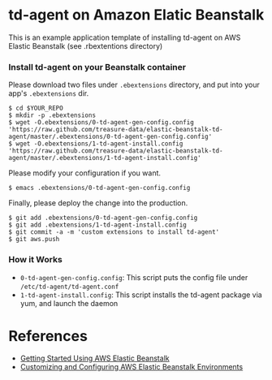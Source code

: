 td-agent on Amazon Elatic Beanstalk
===================================

This is an example application template of installing td-agent on AWS Elastic Beanstalk (see .rbextentions directory)

### Install td-agent on your Beanstalk container

Please download two files under `.ebextensions` directory, and put into your app's `.ebextensions` dir.

    $ cd $YOUR_REPO
    $ mkdir -p .ebextensions
    $ wget -O.ebextensions/0-td-agent-gen-config.config 'https://raw.github.com/treasure-data/elastic-beanstalk-td-agent/master/.ebextensions/0-td-agent-gen-config.config'
    $ wget -O.ebextensions/1-td-agent-install.config 'https://raw.github.com/treasure-data/elastic-beanstalk-td-agent/master/.ebextensions/1-td-agent-install.config'

Please modify your configuration if you want.

    $ emacs .ebextensions/0-td-agent-gen-config.config
    
Finally, please deploy the change into the production.

    $ git add .ebextensions/0-td-agent-gen-config.config
    $ git add .ebextensions/1-td-agent-install.config
    $ git commit -a -m 'custom extensions to install td-agent'
    $ git aws.push
    
### How it Works

- `0-td-agent-gen-config.config`: This script puts the config file under `/etc/td-agent/td-agent.conf`
- `1-td-agent-install.config`: This script installs the td-agent package via yum, and launch the daemon

# References

- [Getting Started Using AWS Elastic Beanstalk](http://docs.aws.amazon.com/elasticbeanstalk/latest/dg/GettingStarted.html)
- [Customizing and Configuring AWS Elastic Beanstalk Environments](http://docs.aws.amazon.com/elasticbeanstalk/latest/dg/customize-containers.html)
